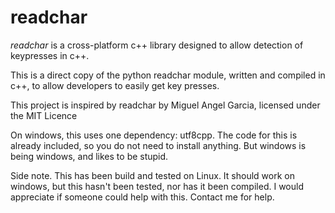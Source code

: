 # readchar

*readchar* is a cross-platform c++ library designed to allow detection of 
keypresses in c++.

This is a direct copy of the python readchar module, written and compiled in c++, to allow developers
to easily get key presses. 

This project is inspired by readchar by Miguel Angel Garcia, licensed under the MIT Licence

On windows, this uses one dependency: utf8cpp. The code for this is already included, so you do not need to install anything. But windows is being windows, and likes to be stupid.

Side note. This has been build and tested on Linux. It should work on windows, but this hasn't been tested, nor has it been compiled. I would appreciate if someone could help with this. Contact me for help. 